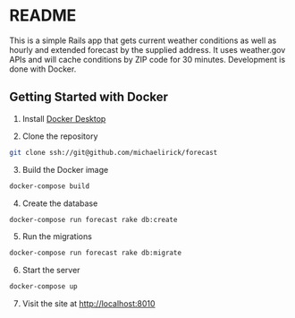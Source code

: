 # README

This is a simple Rails app that gets current weather conditions as well as hourly and extended forecast by the supplied address. It uses weather.gov APIs and will cache conditions by ZIP code for 30 minutes. Development is done with Docker.

## Getting Started with Docker

1. Install [Docker Desktop](https://www.docker.com/products/docker-desktop/)

2. Clone the repository

```bash
git clone ssh://git@github.com/michaelirick/forecast
```

3. Build the Docker image

```bash
docker-compose build
```

4. Create the database

```bash
docker-compose run forecast rake db:create
```

5. Run the migrations

```bash
docker-compose run forecast rake db:migrate
```

6. Start the server

```bash
docker-compose up
```

7. Visit the site at [http://localhost:8010](http://localhost:8010)
